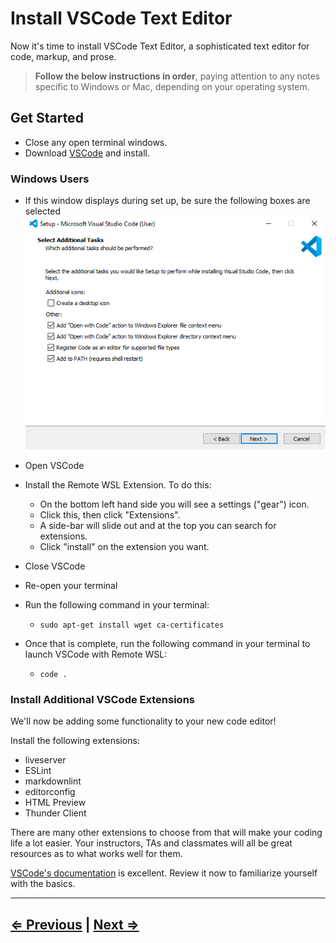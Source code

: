 # Install VSCode Text Editor

Now it's time to install VSCode Text Editor, a sophisticated text editor for code, markup, and prose.

> **Follow the below instructions in order**, paying attention to any notes specific to Windows or Mac, depending on your operating system.

## Get Started

- Close any open terminal windows.
- Download [VSCode](https://code.visualstudio.com/download) and install.

### Windows Users

- If this window displays during set up, be sure the following boxes are selected
![VSCode](../vscode.png)

- Open VSCode
- Install the Remote WSL Extension. To do this:
  - On the bottom left hand side you will see a settings ("gear") icon.
  - Click this, then click "Extensions".
  - A side-bar will slide out and at the top you can search for extensions.
  - Click "install" on the extension you want.
- Close VSCode
- Re-open your terminal
- Run the following command in your terminal:
  - `sudo apt-get install wget ca-certificates`
- Once that is complete, run the following command in your terminal to launch VSCode with Remote WSL:
  - `code .`

### Install Additional VSCode Extensions

We'll now be adding some functionality to your new code editor!

Install the following extensions:

- liveserver
- ESLint
- markdownlint
- editorconfig
- HTML Preview
- Thunder Client

There are many other extensions to choose from that will make your coding life a lot easier. Your instructors, TAs and classmates will all be great resources as to what works well for them.

[VSCode's documentation](https://code.visualstudio.com/docs) is excellent. Review it now to familiarize yourself with the basics.

---

## [⇐ Previous](./9-eslint.md) | [Next ⇒](./11-verify.md)
